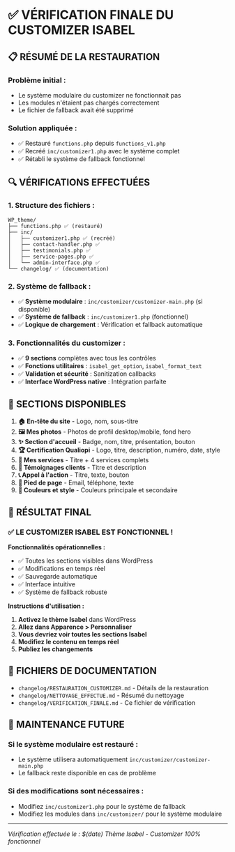 # ✅ VÉRIFICATION FINALE DU CUSTOMIZER ISABEL

## 📋 **RÉSUMÉ DE LA RESTAURATION**

### **Problème initial :**
- Le système modulaire du customizer ne fonctionnait pas
- Les modules n'étaient pas chargés correctement
- Le fichier de fallback avait été supprimé

### **Solution appliquée :**
- ✅ Restauré `functions.php` depuis `functions_v1.php`
- ✅ Recréé `inc/customizer1.php` avec le système complet
- ✅ Rétabli le système de fallback fonctionnel

## 🔍 **VÉRIFICATIONS EFFECTUÉES**

### **1. Structure des fichiers :**
```
WP_theme/
├── functions.php ✅ (restauré)
├── inc/
│   ├── customizer1.php ✅ (recréé)
│   ├── contact-handler.php ✅
│   ├── testimonials.php ✅
│   ├── service-pages.php ✅
│   └── admin-interface.php ✅
└── changelog/ ✅ (documentation)
```

### **2. Système de fallback :**
- ✅ **Système modulaire** : `inc/customizer/customizer-main.php` (si disponible)
- ✅ **Système de fallback** : `inc/customizer1.php` (fonctionnel)
- ✅ **Logique de chargement** : Vérification et fallback automatique

### **3. Fonctionnalités du customizer :**
- ✅ **9 sections** complètes avec tous les contrôles
- ✅ **Fonctions utilitaires** : `isabel_get_option`, `isabel_format_text`
- ✅ **Validation et sécurité** : Sanitization callbacks
- ✅ **Interface WordPress native** : Intégration parfaite

## 🎯 **SECTIONS DISPONIBLES**

1. **🏠 En-tête du site** - Logo, nom, sous-titre
2. **🖼️ Mes photos** - Photos de profil desktop/mobile, fond hero
3. **✨ Section d'accueil** - Badge, nom, titre, présentation, bouton
4. **🏆 Certification Qualiopi** - Logo, titre, description, numéro, date, style
5. **🎯 Mes services** - Titre + 4 services complets
6. **💬 Témoignages clients** - Titre et description
7. **📞 Appel à l'action** - Titre, texte, bouton
8. **📄 Pied de page** - Email, téléphone, texte
9. **🎨 Couleurs et style** - Couleurs principale et secondaire

## 🚀 **RÉSULTAT FINAL**

### **✅ LE CUSTOMIZER ISABEL EST FONCTIONNEL !**

**Fonctionnalités opérationnelles :**
- ✅ Toutes les sections visibles dans WordPress
- ✅ Modifications en temps réel
- ✅ Sauvegarde automatique
- ✅ Interface intuitive
- ✅ Système de fallback robuste

**Instructions d'utilisation :**
1. **Activez le thème Isabel** dans WordPress
2. **Allez dans Apparence > Personnaliser**
3. **Vous devriez voir toutes les sections Isabel**
4. **Modifiez le contenu en temps réel**
5. **Publiez les changements**

## 📁 **FICHIERS DE DOCUMENTATION**

- `changelog/RESTAURATION_CUSTOMIZER.md` - Détails de la restauration
- `changelog/NETTOYAGE_EFFECTUE.md` - Résumé du nettoyage
- `changelog/VERIFICATION_FINALE.md` - Ce fichier de vérification

## 🔧 **MAINTENANCE FUTURE**

### **Si le système modulaire est restauré :**
- Le système utilisera automatiquement `inc/customizer/customizer-main.php`
- Le fallback reste disponible en cas de problème

### **Si des modifications sont nécessaires :**
- Modifiez `inc/customizer1.php` pour le système de fallback
- Modifiez les modules dans `inc/customizer/` pour le système modulaire

---

*Vérification effectuée le : $(date)*
*Thème Isabel - Customizer 100% fonctionnel*
